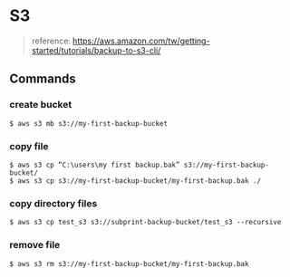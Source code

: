 # S3
> reference: https://aws.amazon.com/tw/getting-started/tutorials/backup-to-s3-cli/

## Commands
### create bucket
```
$ aws s3 mb s3://my-first-backup-bucket
```

### copy file
```
$ aws s3 cp “C:\users\my first backup.bak” s3://my-first-backup-bucket/
$ aws s3 cp s3://my-first-backup-bucket/my-first-backup.bak ./
```

### copy directory files
```
$ aws s3 cp test_s3 s3://subprint-backup-bucket/test_s3 --recursive
```

### remove file
```
$ aws s3 rm s3://my-first-backup-bucket/my-first-backup.bak
```
